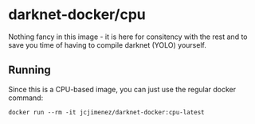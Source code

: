 darknet-docker/cpu
=========================
Nothing fancy in this image - it is here for consitency with the rest and to save you time of having to compile darknet (YOLO) yourself.

Running
-------
Since this is a CPU-based image, you can just use the regular docker command:

```
docker run --rm -it jcjimenez/darknet-docker:cpu-latest
```

